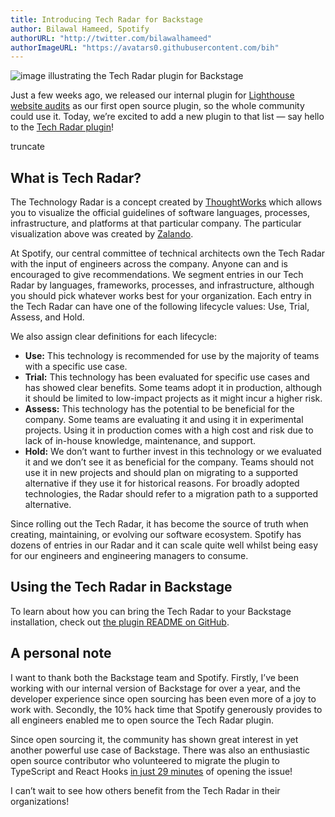 ```yaml
---
title: Introducing Tech Radar for Backstage
author: Bilawal Hameed, Spotify
authorURL: "http://twitter.com/bilawalhameed"
authorImageURL: "https://avatars0.githubusercontent.com/bih"
---
```

![image illustrating the Tech Radar plugin for Backstage](assets/5/lead.png)

Just a few weeks ago, we released our internal plugin for [Lighthouse website audits] as our first open source plugin, so the whole community could use it. Today, we’re excited to add a new plugin to that list — say hello to the [Tech Radar plugin]!

truncate

## What is Tech Radar?

The Technology Radar is a concept created by [ThoughtWorks] which allows you to visualize the official guidelines of software languages, processes, infrastructure, and platforms at that particular company. The particular visualization above was created by [Zalando].

At Spotify, our central committee of technical architects own the Tech Radar with the input of engineers across the company. Anyone can and is encouraged to give recommendations. We segment entries in our Tech Radar by languages, frameworks, processes, and infrastructure, although you should pick whatever works best for your organization. Each entry in the Tech Radar can have one of the following lifecycle values: Use, Trial, Assess, and Hold.

We also assign clear definitions for each lifecycle:

-   **Use:** This technology is recommended for use by the majority of teams with a specific use case.
-   **Trial:** This technology has been evaluated for specific use cases and has showed clear benefits. Some teams adopt it in production, although it should be limited to low-impact projects as it might incur a higher risk.
-   **Assess:** This technology has the potential to be beneficial for the company. Some teams are evaluating it and using it in experimental projects. Using it in production comes with a high cost and risk due to lack of in-house knowledge, maintenance, and support.
-   **Hold:** We don’t want to further invest in this technology or we evaluated it and we don’t see it as beneficial for the company. Teams should not use it in new projects and should plan on migrating to a supported alternative if they use it for historical reasons. For broadly adopted technologies, the Radar should refer to a migration path to a supported alternative.

Since rolling out the Tech Radar, it has become the source of truth when creating, maintaining, or evolving our software ecosystem. Spotify has dozens of entries in our Radar and it can scale quite well whilst being easy for our engineers and engineering managers to consume.

## Using the Tech Radar in Backstage

To learn about how you can bring the Tech Radar to your Backstage installation, check out [the plugin README on GitHub][tech radar plugin].

## A personal note

I want to thank both the Backstage team and Spotify. Firstly, I’ve been working with our internal version of Backstage for over a year, and the developer experience since open sourcing has been even more of a joy to work with. Secondly, the 10% hack time that Spotify generously provides to all engineers enabled me to open source the Tech Radar plugin.

Since open sourcing it, the community has shown great interest in yet another powerful use case of Backstage. There was also an enthusiastic open source contributor who volunteered to migrate the plugin to TypeScript and React Hooks [in just 29 minutes](https://github.com/backstage/backstage/issues/661) of opening the issue!

I can’t wait to see how others benefit from the Tech Radar in their organizations!

[lighthouse website audits]: https://backstage.io/blog/2020/04/06/lighthouse-plugin

[tech radar plugin]: https://github.com/backstage/backstage/tree/master/plugins/tech-radar

[thoughtworks]: https://www.thoughtworks.com/radar

[zalando]: https://opensource.zalando.com/tech-radar/
